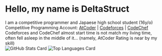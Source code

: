 # Hello, my name is DeltaStruct
I am a competitive programmer and Japaese high school student (16y/o)  
Competitive Programming Account: [AtCoder](https://atcoder.jp/users/DeltaStruct) | [Codeforces](https://codeforces.com/profile/DeltaStruct) | [CodeChef](https://www.codechef.com/users/deltastruct)  
Codeforces and CodeChef almost start time is not match my living time, often fell asleep in the middle of it... (namely, AtCoder Rating is near by my skill)  
![GitHub Stats Card](https://github-readme-stats.vercel.app/api?username=DeltaStruct&theme=dracula)
![Top Languages Card](https://github-readme-stats.vercel.app/api/top-langs/?username=DeltaStruct&theme=dracula)


<!---
DeltaSturct/DeltaSturct is a ✨ special ✨ repository because its `README.md` (this file) appears on your GitHub profile.
You can click the Preview link to take a look at your changes.
--->
